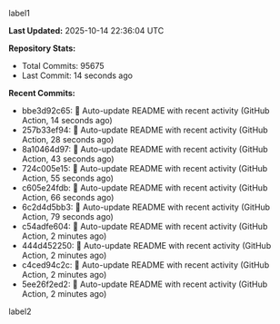 
label1 
<!-- ACTIVITY_START -->
**Last Updated:** 2025-10-14 22:36:04 UTC

**Repository Stats:**
- Total Commits: 95675
- Last Commit: 14 seconds ago

**Recent Commits:**
- bbe3d92c65: 🤖 Auto-update README with recent activity (GitHub Action, 14 seconds ago)
- 257b33ef94: 🤖 Auto-update README with recent activity (GitHub Action, 28 seconds ago)
- 8a10464d97: 🤖 Auto-update README with recent activity (GitHub Action, 43 seconds ago)
- 724c005e15: 🤖 Auto-update README with recent activity (GitHub Action, 55 seconds ago)
- c605e24fdb: 🤖 Auto-update README with recent activity (GitHub Action, 66 seconds ago)
- 6c2d4d5bb3: 🤖 Auto-update README with recent activity (GitHub Action, 79 seconds ago)
- c54adfe604: 🤖 Auto-update README with recent activity (GitHub Action, 2 minutes ago)
- 444d452250: 🤖 Auto-update README with recent activity (GitHub Action, 2 minutes ago)
- c4ced94c2c: 🤖 Auto-update README with recent activity (GitHub Action, 2 minutes ago)
- 5ee26f2ed2: 🤖 Auto-update README with recent activity (GitHub Action, 2 minutes ago)
<!-- ACTIVITY_END -->

label2
